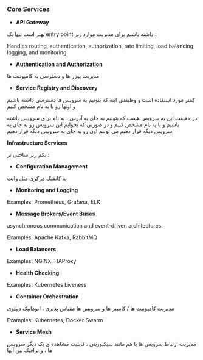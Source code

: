 ### Core Services

+ **API Gateway**

بهتر است تنها یک entry point داشته باشیم برای مدیریت موارد زیر : 

Handles routing, authentication, authorization, rate limiting, load balancing, logging, and monitoring.


+ **Authentication and Authorization**

مدیریت یوزر ها و دسترسی به کامپوننت ها


+ **Service Registry and Discovery**

کمتر مورد استفاده است و وظیفش اینه که بتونیم به سرویس ها دسترسی داشته باشیم و اونها رو با یه نام مشخص کنیم

در حقیقت این یه سرویس هست که بتونیم به جای یه آدرس ، یه نام برای سرویس داشته باشیم و با یه نام مشخص کنیم و در صورتی که بخوایم این سرویس رو به جای یه سرویس دیگه قرار دهیم می تونیم اون رو به جای یه سرویس دیگه قرار دهیم 


**Infrastructure Services**

یکم زیر ساختی تر :

+ **Configuration Management**

یه کانفیگ مرکزی مثل والت

+ **Monitoring and Logging**

Examples: Prometheus, Grafana, ELK

+ **Message Brokers/Event Buses**

asynchronous communication and event-driven architectures.

Examples: Apache Kafka, RabbitMQ

+ **Load Balancers**

Examples: NGINX, HAProxy

+ **Health Checking**

Examples: Kubernetes Liveness

+ **Container Orchestration**

مدیریت کامپوننت ها / کانتینر ها و سرویس ها مقیاس پذیری ، اتوماتیک دیپلوی

Examples: Kubernetes, Docker Swarm

+ **Service Mesh**

مدیریت  ارتباط سرویس ها با هم  مانند سیکیوریتی ، قابلیت مشاهده ی یک دیگر سرویس ها ،  و ترافیک بین آنها

